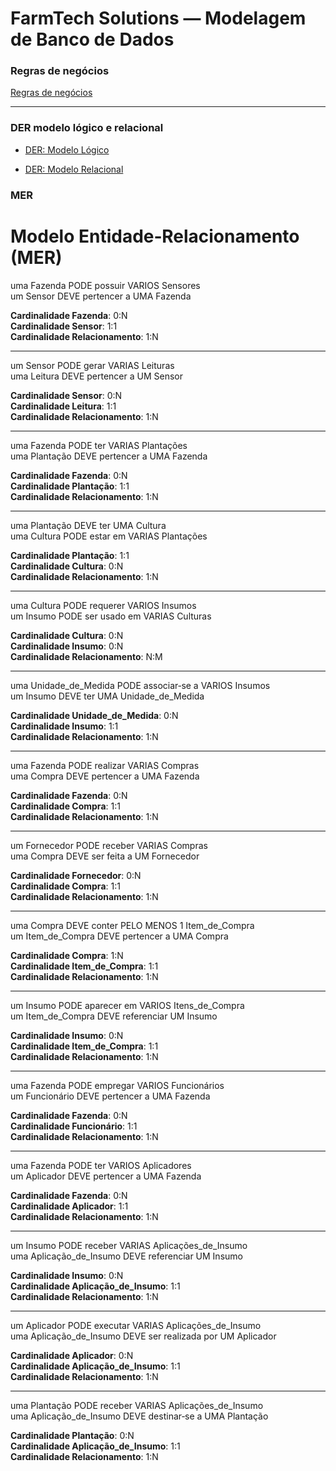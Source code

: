 # FarmTech Solutions — Modelagem de Banco de Dados

### Regras de negócios
[Regras de negócios](./regras-de-negocios.md)

---

### DER modelo lógico e relacional

- [DER: Modelo Lógico](./modelo-logico.png)

- [DER: Modelo Relacional](./modelo-relacional.png)

### MER

# Modelo Entidade‑Relacionamento (MER)


uma Fazenda PODE possuir VARIOS Sensores  
um Sensor DEVE pertencer a UMA Fazenda  

**Cardinalidade Fazenda**: 0:N  
**Cardinalidade Sensor**: 1:1  
**Cardinalidade Relacionamento**: 1:N  

---

um Sensor PODE gerar VARIAS Leituras  
uma Leitura DEVE pertencer a UM Sensor  

**Cardinalidade Sensor**: 0:N  
**Cardinalidade Leitura**: 1:1  
**Cardinalidade Relacionamento**: 1:N  

---

uma Fazenda PODE ter VARIAS Plantações  
uma Plantação DEVE pertencer a UMA Fazenda  

**Cardinalidade Fazenda**: 0:N  
**Cardinalidade Plantação**: 1:1  
**Cardinalidade Relacionamento**: 1:N  

---

uma Plantação DEVE ter UMA Cultura  
uma Cultura PODE estar em VARIAS Plantações  

**Cardinalidade Plantação**: 1:1  
**Cardinalidade Cultura**: 0:N  
**Cardinalidade Relacionamento**: 1:N  

---

uma Cultura PODE requerer VARIOS Insumos  
um Insumo PODE ser usado em VARIAS Culturas  

**Cardinalidade Cultura**: 0:N  
**Cardinalidade Insumo**: 0:N  
**Cardinalidade Relacionamento**: N:M  

---

uma Unidade_de_Medida PODE associar‑se a VARIOS Insumos  
um Insumo DEVE ter UMA Unidade_de_Medida  

**Cardinalidade Unidade_de_Medida**: 0:N  
**Cardinalidade Insumo**: 1:1  
**Cardinalidade Relacionamento**: 1:N  

---

uma Fazenda PODE realizar VARIAS Compras  
uma Compra DEVE pertencer a UMA Fazenda  

**Cardinalidade Fazenda**: 0:N  
**Cardinalidade Compra**: 1:1  
**Cardinalidade Relacionamento**: 1:N  

---

um Fornecedor PODE receber VARIAS Compras  
uma Compra DEVE ser feita a UM Fornecedor  

**Cardinalidade Fornecedor**: 0:N  
**Cardinalidade Compra**: 1:1  
**Cardinalidade Relacionamento**: 1:N  

---

uma Compra DEVE conter PELO MENOS 1 Item_de_Compra  
um Item_de_Compra DEVE pertencer a UMA Compra  

**Cardinalidade Compra**: 1:N  
**Cardinalidade Item_de_Compra**: 1:1  
**Cardinalidade Relacionamento**: 1:N  

---

um Insumo PODE aparecer em VARIOS Itens_de_Compra  
um Item_de_Compra DEVE referenciar UM Insumo  

**Cardinalidade Insumo**: 0:N  
**Cardinalidade Item_de_Compra**: 1:1  
**Cardinalidade Relacionamento**: 1:N  

---

uma Fazenda PODE empregar VARIOS Funcionários  
um Funcionário DEVE pertencer a UMA Fazenda  

**Cardinalidade Fazenda**: 0:N  
**Cardinalidade Funcionário**: 1:1  
**Cardinalidade Relacionamento**: 1:N  

---

uma Fazenda PODE ter VARIOS Aplicadores  
um Aplicador DEVE pertencer a UMA Fazenda  

**Cardinalidade Fazenda**: 0:N  
**Cardinalidade Aplicador**: 1:1  
**Cardinalidade Relacionamento**: 1:N  

---

um Insumo PODE receber VARIAS Aplicações_de_Insumo  
uma Aplicação_de_Insumo DEVE referenciar UM Insumo  

**Cardinalidade Insumo**: 0:N  
**Cardinalidade Aplicação_de_Insumo**: 1:1  
**Cardinalidade Relacionamento**: 1:N  

---

um Aplicador PODE executar VARIAS Aplicações_de_Insumo  
uma Aplicação_de_Insumo DEVE ser realizada por UM Aplicador  

**Cardinalidade Aplicador**: 0:N  
**Cardinalidade Aplicação_de_Insumo**: 1:1  
**Cardinalidade Relacionamento**: 1:N  

---

uma Plantação PODE receber VARIAS Aplicações_de_Insumo  
uma Aplicação_de_Insumo DEVE destinar‑se a UMA Plantação  

**Cardinalidade Plantação**: 0:N  
**Cardinalidade Aplicação_de_Insumo**: 1:1  
**Cardinalidade Relacionamento**: 1:N  